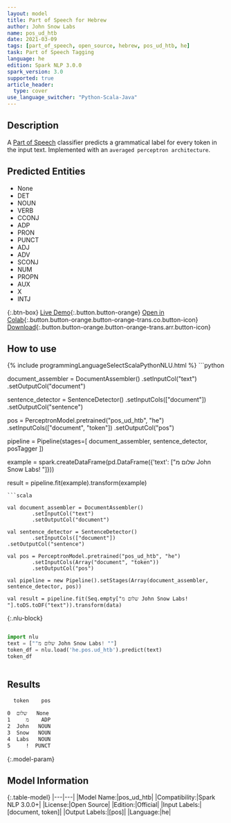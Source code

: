 ```yaml
---
layout: model
title: Part of Speech for Hebrew
author: John Snow Labs
name: pos_ud_htb
date: 2021-03-09
tags: [part_of_speech, open_source, hebrew, pos_ud_htb, he]
task: Part of Speech Tagging
language: he
edition: Spark NLP 3.0.0
spark_version: 3.0
supported: true
article_header:
  type: cover
use_language_switcher: "Python-Scala-Java"
---
```


## Description

A [Part of Speech](https://en.wikipedia.org/wiki/Part_of_speech) classifier predicts a grammatical label for every token in the input text. Implemented with an `averaged perceptron architecture`.

## Predicted Entities

- None
- DET
- NOUN
- VERB
- CCONJ
- ADP
- PRON
- PUNCT
- ADJ
- ADV
- SCONJ
- NUM
- PROPN
- AUX
- X
- INTJ

{:.btn-box}
[Live Demo](https://demo.johnsnowlabs.com/public/GRAMMAR_EN/){:.button.button-orange}
[Open in Colab](https://colab.research.google.com/github/JohnSnowLabs/spark-nlp-workshop/blob/master/tutorials/streamlit_notebooks/GRAMMAR_EN.ipynb){:.button.button-orange.button-orange-trans.co.button-icon}
[Download](https://s3.amazonaws.com/auxdata.johnsnowlabs.com/public/models/pos_ud_htb_he_3.0.0_3.0_1615292289236.zip){:.button.button-orange.button-orange-trans.arr.button-icon}

## How to use



<div class="tabs-box" markdown="1">
{% include programmingLanguageSelectScalaPythonNLU.html %}
```python

document_assembler = DocumentAssembler()
  .setInputCol("text")
  .setOutputCol("document")

sentence_detector = SentenceDetector()
  .setInputCols(["document"])
  .setOutputCol("sentence")

pos = PerceptronModel.pretrained("pos_ud_htb", "he")
  .setInputCols(["document", "token"])
  .setOutputCol("pos")

pipeline = Pipeline(stages=[
  document_assembler,
  sentence_detector,
  posTagger
])

example = spark.createDataFrame(pd.DataFrame({'text': ["שלום מ John Snow Labs! "]}))

result = pipeline.fit(example).transform(example)


```
```scala

val document_assembler = DocumentAssembler()
        .setInputCol("text")
        .setOutputCol("document")

val sentence_detector = SentenceDetector()
        .setInputCols(["document"])
.setOutputCol("sentence")

val pos = PerceptronModel.pretrained("pos_ud_htb", "he")
        .setInputCols(Array("document", "token"))
        .setOutputCol("pos")

val pipeline = new Pipeline().setStages(Array(document_assembler, sentence_detector, pos))

val result = pipeline.fit(Seq.empty["שלום מ John Snow Labs! "].toDS.toDF("text")).transform(data)

```

{:.nlu-block}
```python

import nlu
text = [""שלום מ John Snow Labs! ""]
token_df = nlu.load('he.pos.ud_htb').predict(text)
token_df
    
```
</div>

## Results

```bash
  token    pos
              
0  שלום   None
1     מ    ADP
2  John   NOUN
3  Snow   NOUN
4  Labs   NOUN
5     !  PUNCT
```

{:.model-param}
## Model Information

{:.table-model}
|---|---|
|Model Name:|pos_ud_htb|
|Compatibility:|Spark NLP 3.0.0+|
|License:|Open Source|
|Edition:|Official|
|Input Labels:|[document, token]|
|Output Labels:|[pos]|
|Language:|he|